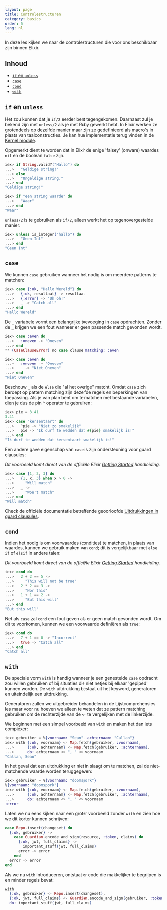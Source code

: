 ```yaml
---
layout: page
title: Controlestructuren
category: basics
order: 5
lang: nl
---
```


In deze les kijken we naar de controlestructuren die voor ons beschikbaar zijn binnen Elixir.

## Inhoud

- [`if` en `unless`](#if-and-unless)
- [`case`](#case)
- [`cond`](#cond)
- [`with`](#with)

## `if` en `unless`

Het zou kunnen dat je `if/2` eerder bent tegengekomen. Daarnaast zul je bekend zijn met `unless/2` als je met Ruby gewerkt hebt. In Elixir werken ze grotendeels op dezelfde manier maar zijn ze gedefinieerd als macro's in plaats van taalconstructies. Je kan hun implementatie terug vinden in de [Kernel module](http://elixir-lang.org/docs/stable/elixir/#!Kernel.html).

Opgemerkt dient te worden dat in Elixir de enige 'falsey' (onware) waardes `nil` en de boolean `false` zijn.

```elixir
iex> if String.valid?("Hallo") do
...>   "Geldige string!"
...> else
...>   "Ongeldige string."
...> end
"Geldige string!"

iex> if "een string waarde" do
...>   "Waar"
...> end
"Waar"
```

`unless/2` is te gebruiken als `if/2`, alleen werkt het op tegenovergestelde manier:

```elixir
iex> unless is_integer("hallo") do
...>   "Geen Int"
...> end
"Geen Int"
```

## `case`

We kunnen `case` gebruiken wanneer het nodig is om meerdere patterns te matchen:

```elixir
iex> case {:ok, "Hallo Wereld"} do
...>   {:ok, resultaat} -> resultaat
...>   {:error} -> "Uh oh!"
...>   _ -> "Catch all"
...> end
"Hallo Wereld"
```

De `_` variabele vormt een belangrijke toevoeging in `case` opdrachten. Zonder de `_` krijgen we een fout wanneer er geen passende match gevonden wordt.

```elixir
iex> case :even do
...>   :oneven -> "Oneven"
...> end
** (CaseClauseError) no case clause matching: :even

iex> case :even do
...>   :oneven -> "Oneven"
...>   _ -> "Niet Oneven"
...> end
"Niet Oneven"
```

Beschouw `_` als de `else` die "al het overige" matcht.
Omdat `case` zich beroept op pattern matching zijn dezelfde regels en beperkingen van toepassing. Als je van plan bent om te matchen met bestaande variabelen, dien je dus de pin `^` operator te gebruiken:

```elixir
iex> pie = 3.41
3.41
iex> case "kersentaart" do
...>   ^pie -> "Niet zo smakelijk"
...>   pie -> "Ik durf te wedden dat #{pie} smakelijk is!"
...> end
"Ik durf te wedden dat kersentaart smakelijk is!"
```

Een andere gave eigenschap van `case` is zijn ondersteuning voor guard clausules:

_Dit voorbeeld komt direct van de officiële Elixir [Getting Started](http://elixir-lang.org/getting-started/case-cond-and-if.html#case) handleiding._

```elixir
iex> case {1, 2, 3} do
...>   {1, x, 3} when x > 0 ->
...>     "Will match"
...>   _ ->
...>     "Won't match"
...> end
"Will match"
```

Check de officiële documentatie betreffende geoorloofde [Uitdrukkingen in guard clausules](http://elixir-lang.org/getting-started/case-cond-and-if.html#expressions-in-guard-clauses).

## `cond`

Indien het nodig is om voorwaardes (condities) te matchen, in plaats van waardes, kunnen we gebruik maken van `cond`;  dit is vergelijkbaar met `else if` of `elsif` in andere talen:


_Dit voorbeeld komt direct van de officiële Elixir [Getting Started](http://elixir-lang.org/getting-started/case-cond-and-if.html#case) handleiding._

```elixir
iex> cond do
...>   2 + 2 == 5 ->
...>     "This will not be true"
...>   2 * 2 == 3 ->
...>     "Nor this"
...>   1 + 1 == 2 ->
...>     "But this will"
...> end
"But this will"
```

Net als `case` zal `cond` een fout geven als er geen match gevonden wordt. Om dit te voorkomen, kunnen we een voorwaarde definiëren als `true`:

```elixir
iex> cond do
...>   7 + 1 == 0 -> "Incorrect"
...>   true -> "Catch all"
...> end
"Catch all"
```

## `with`

De speciale vorm `with` is handig wanneer je een genestelde `case` opdracht zou willen gebruiken of bij situaties die niet netjes bij elkaar 'gepiped' kunnen worden. De `with` uitdrukking bestaat uit het keyword, generatoren en uiteindelijk een uitdrukking.

Generatoren zullen we uitgebreider behandelen in de Lijstcomprehensies les maar voor nu hoeven we alleen te weten dat ze pattern matching gebruiken om de rechterzijde van de `<-` te vergelijken met de linkerzijde.

We beginnen met een simpel voorbeeld van `with` en maken het dan iets complexer:


```elixir
iex> gebruiker = %{voornaam: "Sean", achternaam: "Callan"}
iex> with {:ok, voornaam} <- Map.fetch(gebruiker, :voornaam),
...>      {:ok, achternaam} <- Map.fetch(gebruiker, :achternaam),
...>      do: achternaam <> ", " <> voornaam
"Callan, Sean"
```

In het geval dat een uitdrukking er niet in slaagt om te matchen, zal de niet-matchende waarde worden teruggegeven:

```elixir
iex> gebruiker = %{voornaam: "doomspork"}
%{voornaam: "doomspork"}
iex> with {:ok, voornaam} <- Map.fetch(gebruiker, :voornaam),
...>      {:ok, achternaam} <- Map.fetch(gebruiker, :achternaam),
...>      do: achternaam <> ", " <> voornaam
:error
```

Laten we nu eens kijken naar een groter voorbeeld zonder `with` en zien hoe we dit korter kunnen schrijven:


```elixir
case Repo.insert(changeset) do 
  {:ok, gebruiker} -> 
    case Guardian.encode_and_sign(resource, :token, claims) do
      {:ok, jwt, full_claims} ->
        important_stuff(jwt, full_claims)
      error -> error
    end
  error -> error
end
```

Als we nu `with` introduceren, ontstaat er code die makkelijker te begrijpen is en minder regels bevat:


```elixir
with 
  {:ok, gebruiker} <- Repo.insert(changeset),
  {:ok, jwt, full_claims} <- Guardian.encode_and_sign(gebruiker, :token),
  do: important_stuff(jwt, full_claims)
```
